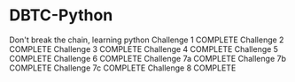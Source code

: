 # DBTC-Python
Don't break the chain, learning python
Challenge 1 COMPLETE
Challenge 2 COMPLETE
Challenge 3 COMPLETE
Challenge 4 COMPLETE
Challenge 5 COMPLETE
Challenge 6 COMPLETE
Challenge 7a COMPLETE
Challenge 7b COMPLETE
Challenge 7c COMPLETE
Challenge 8 COMPLETE
